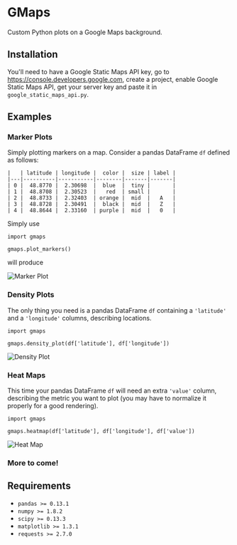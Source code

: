# GMaps

Custom Python plots on a Google Maps background.

## Installation

You'll need to have a Google Static Maps API key, go to https://console.developers.google.com, create a project, enable Google Static Maps API, get your server key and paste it in `google_static_maps_api.py`.

## Examples

### Marker Plots

Simply plotting markers on a map. Consider a pandas DataFrame `df` defined as follows:

```
|   | latitude | longitude |  color |  size | label |
|---|----------|-----------|--------|-------|-------|
| 0 |  48.8770 |  2.30698  |  blue  |  tiny |       |
| 1 |  48.8708 |  2.30523  |   red  | small |       |
| 2 |  48.8733 |  2.32403  | orange |  mid  |   A   |
| 3 |  48.8728 |  2.30491  |  black |  mid  |   Z   |
| 4 |  48.8644 |  2.33160  | purple |  mid  |   0   |
```

Simply use
```
import gmaps

gmaps.plot_markers()
```
will produce

![Marker Plot](https://github.com/thomasCassou/gmaps/blob/master/examples/markers.png)

### Density Plots

The only thing you need is a pandas DataFrame `df` containing a `'latitude'` and a `'longitude'` columns, describing locations.

```
import gmaps

gmaps.density_plot(df['latitude'], df['longitude'])
```

![Density Plot](https://github.com/thomasCassou/gmaps/blob/master/examples/density.png)

### Heat Maps

This time your pandas DataFrame `df` will need an extra `'value'` column, describing the metric you want to plot (you may have to normalize it properly for a good rendering).

```
import gmaps

gmaps.heatmap(df['latitude'], df['longitude'], df['value'])
```
![Heat Map](https://github.com/thomasCassou/gmaps/blob/master/examples/heatmap.png)

### More to come!

## Requirements

* `pandas >= 0.13.1`
* `numpy >= 1.8.2`
* `scipy >= 0.13.3`
* `matplotlib >= 1.3.1`
* `requests >= 2.7.0`
